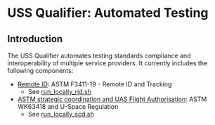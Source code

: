 # USS Qualifier: Automated Testing

## Introduction

The USS Qualifier automates testing standards compliance and interoperability of multiple
service providers. It currently includes the following components:

- [Remote ID](./rid/README.md): ASTM F3411-19 - Remote ID and Tracking
    - See [run_locally_rid.sh](run_locally_rid.sh)
- [ASTM strategic coordination and UAS Flight Authorisation](./scd/README.md): ASTM WK63418 and U-Space Regulation
    - See [run_locally_scd.sh](run_locally_scd.sh)
